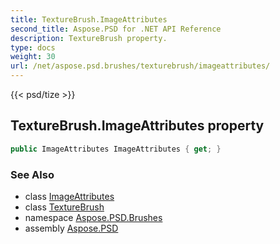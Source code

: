 ```yaml
---
title: TextureBrush.ImageAttributes
second_title: Aspose.PSD for .NET API Reference
description: TextureBrush property. 
type: docs
weight: 30
url: /net/aspose.psd.brushes/texturebrush/imageattributes/
---
```

{{< psd/tize >}}
## TextureBrush.ImageAttributes property

```csharp
public ImageAttributes ImageAttributes { get; }
```

### See Also

* class [ImageAttributes](../../../aspose.psd/imageattributes/)
* class [TextureBrush](../)
* namespace [Aspose.PSD.Brushes](../../texturebrush/)
* assembly [Aspose.PSD](../../../)


